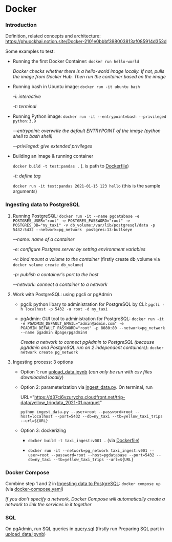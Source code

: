 # Docker

### Introduction

Definition, related concepts and architecture: https://phuockhai.notion.site/Docker-2101e0bbbf398003813af085914d353d

Some examples to test:

- Running the first Docker Container: `docker run hello-world`
   
     *Docker checks whether there is a hello-world image locally. If not, pulls the image from Docker Hub. Then run the container based on the image*

- Running bash in Ubuntu image: `docker run -it ubuntu bash`
  
     *-i: interactive*
     
     *-t: terminal*

- Running Python image: `docker run -it --entrypoint=bash --privileged python:3.9`

     *--entrypoint: overwrite the default ENTRYPOINT of the image (python shell to bash shell)*

     *--privileged: give extended privileges*

- Building an image & running container
     
     `docker build -t test:pandas .` (. is path to [Dockerfile](test/Dockerfile))

     *-t: define tag*

     `docker run -it test:pandas 2021-01-15 123 hello` (this is the sample arguments)

### Ingesting data to PostgreSQL

1. Running PostgreSQL: `docker run -it --name pgdatabase -e POSTGRES_USER="root" -e POSTGRES_PASSWORD="root" -e POSTGRES_DB="ny_taxi" -v db_volume:/var/lib/postgresql/data -p 5432:5432 --network=pg_network  postgres:13-bullseye`

     *--name: name of a container*

     *-e: configure Postgres server by setting environment variables*

     *-v: bind mount a volume to the container* (firstly create db_volume via `docker volume create db_volume`)

     *-p: publish a container's port to the host*

     *--network: connect a container to a network*

2. Work with PostgreSQL: using pgcli or pgAdmin

     - pgcli: python libary to administration for PostgreSQL by CLI: `pgcli -h localhost -p 5432 -u root -d ny_taxi` 

     - pgAdmin: GUI tool to administration for PostgreSQL: `docker run -it -e PGADMIN_DEFAULT_EMAIL="admin@admin.com" -e PGADMIN_DEFAULT_PASSWORD="root" -p 8080:80 --network=pg_network --name pgadmin dpage/pgadmin4`

          *Create a network to connect pgAdmin to PostgreSQL (because pgAdmin and PostgreSQL run on 2 independent containers)*: `docker network create pg_network`

3. Ingesting process: 3 options
     
     - Option 1: run [upload_data.ipynb](upload_data.ipynb) (*can only be run with csv files downloaded locally*)

     - Option 2: parameterization via [ingest_data.py](ingest_data.py). On terminal, run

          URL="https://d37ci6vzurychx.cloudfront.net/trip-data/yellow_tripdata_2021-01.parquet"

          `python ingest_data.py --user=root --password=root --host=localhost --port=5432 --db=ny_taxi --tb=yellow_taxi_trips --url=${URL}`

     - Option 3: dockerizing

          - `docker build -t taxi_ingest:v001 .` (via [Dockerfile](Dockerfile))

          - `docker run -it --network=pg_network taxi_ingest:v001 --user=root --password=root --host=pgdatabase --port=5432 --db=ny_taxi --tb=yellow_taxi_trips --url=${URL}`

### Docker Compose 

Combine step 1 and 2 in [Ingesting data to PostgreSQL](#ingesting-data-to-postgresql): `docker compose up` (via [docker-compose.yaml](docker-compose.yaml))

*If you don't specify a network, Docker Compose will automatically create a network to link the services in it together*

### SQL

On pgAdmin, run SQL queries in
[query.sql](query.sql) (firstly run Preparing SQL part in [upload_data.ipynb](upload_data.ipynb))